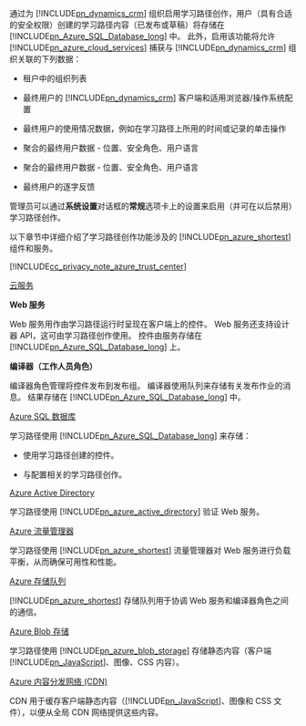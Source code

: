 通过为 [!INCLUDE[pn_dynamics_crm](pn-dynamics-crm.md)] 组织启用学习路径创作，用户（具有合适的安全权限）创建的学习路径内容（已发布或草稿）将存储在 [!INCLUDE[pn_Azure_SQL_Database_long](pn-azure-sql-database-long.md)] 中。 此外，启用该功能将允许 [!INCLUDE[pn_azure_cloud_services](pn-azure-cloud-services.md)] 捕获与 [!INCLUDE[pn_dynamics_crm](pn-dynamics-crm.md)] 组织关联的下列数据：  
  
-   租户中的组织列表  
  
-   最终用户的 [!INCLUDE[pn_dynamics_crm](pn-dynamics-crm.md)] 客户端和适用浏览器/操作系统配置  
  
-   最终用户的使用情况数据，例如在学习路径上所用的时间或记录的单击操作  
  
-   聚合的最终用户数据 - 位置、安全角色、用户语言  
  
-   聚合的最终用户数据 - 位置、安全角色、用户语言  
  
-   最终用户的逐字反馈  
  
 管理员可以通过**系统设置**对话框的**常规**选项卡上的设置来启用（并可在以后禁用）学习路径创作。  
  
 以下章节中详细介绍了学习路径创作功能涉及的 [!INCLUDE[pn_azure_shortest](pn-azure-shortest.md)] 组件和服务。  
  
 [!INCLUDE[cc_privacy_note_azure_trust_center](cc-privacy-note-azure-trust-center.md)]  
  
 [云服务](https://azure.microsoft.com/services/cloud-services/)  
  
 **Web 服务**  
  
 Web 服务用作由学习路径运行时呈现在客户端上的控件。 Web 服务还支持设计器 API，这可由学习路径创作使用。 控件由服务存储在 [!INCLUDE[pn_Azure_SQL_Database_long](pn-azure-sql-database-long.md)] 上。  
  
 **编译器（工作人员角色）**  
  
 编译器角色管理将控件发布到发布组。 编译器使用队列来存储有关发布作业的消息。 结果存储在 [!INCLUDE[pn_Azure_SQL_Database_long](pn-azure-sql-database-long.md)] 中。  
  
 [Azure SQL 数据库](https://azure.microsoft.com/services/sql-database/)  
  
 学习路径使用 [!INCLUDE[pn_Azure_SQL_Database_long](pn-azure-sql-database-long.md)] 来存储：  
  
-   使用学习路径创建的控件。  
  
-   与配置相关的学习路径创作。  
  
 [Azure Active Directory](https://azure.microsoft.com/services/active-directory/)  
  
 学习路径使用 [!INCLUDE[pn_azure_active_directory](pn-azure-active-directory.md)] 验证 Web 服务。  
  
 [Azure 流量管理器](https://azure.microsoft.com/services/traffic-manager/)  
  
 学习路径使用 [!INCLUDE[pn_azure_shortest](pn-azure-shortest.md)] 流量管理器对 Web 服务进行负载平衡，从而确保可用性和性能。  
  
 [Azure 存储队列](https://azure.microsoft.com/services/storage/)  
  
 [!INCLUDE[pn_azure_shortest](pn-azure-shortest.md)] 存储队列用于协调 Web 服务和编译器角色之间的通信。  
  
 [Azure Blob 存储](https://azure.microsoft.com/services/storage/)  
  
 学习路径使用 [!INCLUDE[pn_azure_blob_storage](pn-azure-blob-storage.md)] 存储静态内容（客户端 [!INCLUDE[pn_JavaScript](pn-javascript.md)]、图像、CSS 内容）。  
  
 [Azure 内容分发网络 (CDN)](https://azure.microsoft.com/services/cdn/)  
  
 CDN 用于缓存客户端静态内容（[!INCLUDE[pn_JavaScript](pn-javascript.md)]、图像和 CSS 文件），以便从全局 CDN 网络提供这些内容。